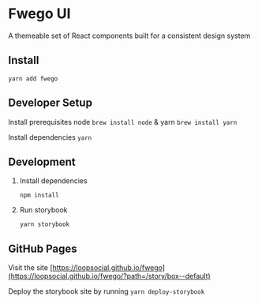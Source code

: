 # Fwego UI

A themeable set of React components built for a consistent design system

## Install

```
yarn add fwego
```

## Developer Setup

Install prerequisites node `brew install node` & yarn `brew install yarn`

Install dependencies `yarn`

## Development

1. Install dependencies

    ```
    npm install
    ```

2. Run storybook

    ```
    yarn storybook
    ```

## GitHub Pages

Visit the site [https://loopsocial.github.io/fwego](https://loopsocial.github.io/fwego/?path=/story/box--default)

Deploy the storybook site by running `yarn deploy-storybook`
